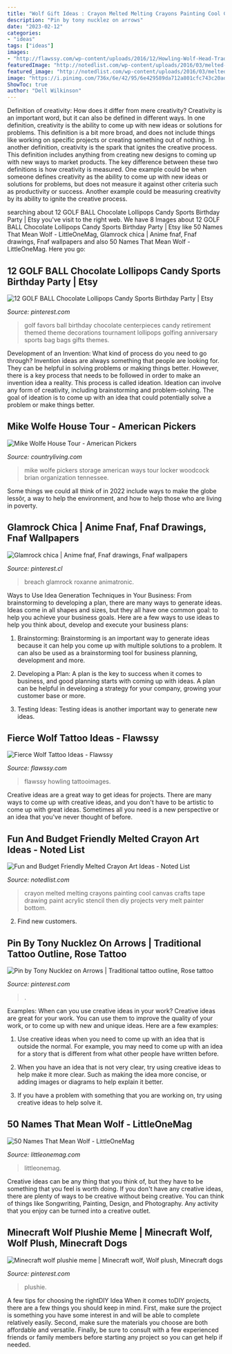 ```yaml
---
title: "Wolf Gift Ideas : Crayon Melted Melting Crayons Painting Cool Canvas Crafts Tape Drawing Paint Acrylic Stencil Then Diy Projects Very Melt Painter Bottom"
description: "Pin by tony nucklez on arrows"
date: "2023-02-12"
categories:
- "ideas"
tags: ["ideas"]
images:
- "http://flawssy.com/wp-content/uploads/2016/12/Howling-Wolf-Head-Traditional-Tattoo.jpg"
featuredImage: "http://notedlist.com/wp-content/uploads/2016/03/melted-crayon-art/33-melted-crayon-art-ideas.jpg"
featured_image: "http://notedlist.com/wp-content/uploads/2016/03/melted-crayon-art/33-melted-crayon-art-ideas.jpg"
image: "https://i.pinimg.com/736x/6e/42/95/6e429589da712a801cfc743c20ad0ef9--golf-party-favors-party-favors-for-kids.jpg"
ShowToc: true
author: "Dell Wilkinson"
---
```



Definition of creativity: How does it differ from mere creativity?
Creativity is an important word, but it can also be defined in different ways. In one definition, creativity is the ability to come up with new ideas or solutions for problems. This definition is a bit more broad, and does not include things like working on specific projects or creating something out of nothing. In another definition, creativity is the spark that ignites the creative process. This definition includes anything from creating new designs to coming up with new ways to market products. The key difference between these two definitions is how creativity is measured. One example could be when someone defines creativity as the ability to come up with new ideas or solutions for problems, but does not measure it against other criteria such as productivity or success. Another example could be measuring creativity by its ability to ignite the creative process.

	

		
searching about 12 GOLF BALL Chocolate Lollipops Candy Sports Birthday Party | Etsy you've visit to the right web. We have 8 Images about 12 GOLF BALL Chocolate Lollipops Candy Sports Birthday Party | Etsy like 50 Names That Mean Wolf - LittleOneMag, Glamrock chica | Anime fnaf, Fnaf drawings, Fnaf wallpapers and also 50 Names That Mean Wolf - LittleOneMag. Here you go:
		
    
## 12 GOLF BALL Chocolate Lollipops Candy Sports Birthday Party | Etsy

<img loading=lazy src="https://i.pinimg.com/736x/6e/42/95/6e429589da712a801cfc743c20ad0ef9--golf-party-favors-party-favors-for-kids.jpg" onerror="this.onerror=null;this.src='https://tse4.mm.bing.net/th?id=OIP.6Rb6cgx9OsxQ023ro64C1gHaJ4&amp;pid=15.1';" alt="12 GOLF BALL Chocolate Lollipops Candy Sports Birthday Party | Etsy">

_Source: pinterest.com_

>golf favors ball birthday chocolate centerpieces candy retirement themed theme decorations tournament lollipops golfing anniversary sports bag bags gifts themes. 

	

Development of an Invention: What kind of process do you need to go through?
Invention ideas are always something that people are looking for. They can be helpful in solving problems or making things better. However, there is a key process that needs to be followed in order to make an invention idea a reality. This process is called ideation. Ideation can involve any form of creativity, including brainstorming and problem-solving. The goal of ideation is to come up with an idea that could potentially solve a problem or make things better.

    
## Mike Wolfe House Tour - American Pickers

<img loading=lazy src="http://clv.h-cdn.co/assets/15/14/mike-wolfe-storage-0515.jpg" onerror="this.onerror=null;this.src='https://tse2.mm.bing.net/th?id=OIP.LMmnJNZFzFpizlP2kheTxwHaJ5&amp;pid=15.1';" alt="Mike Wolfe House Tour - American Pickers">

_Source: countryliving.com_

>mike wolfe pickers storage american ways tour locker woodcock brian organization tennessee. 

	

Some things we could all think of in 2022 include ways to make the globe lessôr, a way to help the environment, and how to help those who are living in poverty.

    
## Glamrock Chica | Anime Fnaf, Fnaf Drawings, Fnaf Wallpapers

<img loading=lazy src="https://i.pinimg.com/originals/08/0f/da/080fda2303ef61fafd5c503d90f2152e.jpg" onerror="this.onerror=null;this.src='https://tse3.mm.bing.net/th?id=OIP.iOKH6ACWqSbwiGr9W4S5yAHaLH&amp;pid=15.1';" alt="Glamrock chica | Anime fnaf, Fnaf drawings, Fnaf wallpapers">

_Source: pinterest.cl_

>breach glamrock roxanne animatronic. 

	

Ways to Use Idea Generation Techniques in Your Business: From brainstorming to developing a plan, there are many ways to generate ideas.
Ideas come in all shapes and sizes, but they all have one common goal: to help you achieve your business goals. Here are a few ways to use ideas to help you think about, develop and execute your business plans:
1. Brainstorming: Brainstorming is an important way to generate ideas because it can help you come up with multiple solutions to a problem. It can also be used as a brainstorming tool for business planning, development and more.

2. Developing a Plan: A plan is the key to success when it comes to business, and good planning starts with coming up with ideas. A plan can be helpful in developing a strategy for your company, growing your customer base or more.

3. Testing Ideas: Testing ideas is another important way to generate new ideas.

    
## Fierce Wolf Tattoo Ideas - Flawssy

<img loading=lazy src="http://flawssy.com/wp-content/uploads/2016/12/Howling-Wolf-Head-Traditional-Tattoo.jpg" onerror="this.onerror=null;this.src='https://tse1.mm.bing.net/th?id=OIP.S6nP3I-qpUwcHVlLSTCqfAHaJ4&amp;pid=15.1';" alt="Fierce Wolf Tattoo Ideas - Flawssy">

_Source: flawssy.com_

>flawssy howling tattooimages. 

	

Creative ideas are a great way to get ideas for projects. There are many ways to come up with creative ideas, and you don't have to be artistic to come up with great ideas. Sometimes all you need is a new perspective or an idea that you've never thought of before.

    
## Fun And Budget Friendly Melted Crayon Art Ideas - Noted List

<img loading=lazy src="http://notedlist.com/wp-content/uploads/2016/03/melted-crayon-art/33-melted-crayon-art-ideas.jpg" onerror="this.onerror=null;this.src='https://tse2.mm.bing.net/th?id=OIP.cHaNgU-JZioYpcNGaHhaSAHaJ4&amp;pid=15.1';" alt="Fun and Budget Friendly Melted Crayon Art Ideas - Noted List">

_Source: notedlist.com_

>crayon melted melting crayons painting cool canvas crafts tape drawing paint acrylic stencil then diy projects very melt painter bottom. 

	

2. Find new customers.

    
## Pin By Tony Nucklez On Arrows | Traditional Tattoo Outline, Rose Tattoo

<img loading=lazy src="https://i.pinimg.com/736x/1b/ca/9e/1bca9ef81d52e7c8a5267823d0442e6b.jpg" onerror="this.onerror=null;this.src='https://tse1.mm.bing.net/th?id=OIP.aaTk7--0e19KomMKaX9vrwHaJ4&amp;pid=15.1';" alt="Pin by Tony Nucklez on Arrows | Traditional tattoo outline, Rose tattoo">

_Source: pinterest.com_

>. 

	

Examples: When can you use creative ideas in your work?
Creative ideas are great for your work. You can use them to improve the quality of your work, or to come up with new and unique ideas. Here are a few examples:
1. Use creative ideas when you need to come up with an idea that is outside the normal. For example, you may need to come up with an idea for a story that is different from what other people have written before.

2. When you have an idea that is not very clear, try using creative ideas to help make it more clear. Such as making the idea more concise, or adding images or diagrams to help explain it better.

3. If you have a problem with something that you are working on, try using creative ideas to help solve it.

    
## 50 Names That Mean Wolf - LittleOneMag

<img loading=lazy src="https://littleonemag.com/wp-content/uploads/2021/04/Wolf-e1619159651765.jpg" onerror="this.onerror=null;this.src='https://tse4.mm.bing.net/th?id=OIP._bfZ8XFyboJJN4mhCQDPRgHaCt&amp;pid=15.1';" alt="50 Names That Mean Wolf - LittleOneMag">

_Source: littleonemag.com_

>littleonemag. 

	

Creative ideas can be any thing that you think of, but they have to be something that you feel is worth doing. If you don't have any creative ideas, there are plenty of ways to be creative without being creative. You can think of things like Songwriting, Painting, Design, and Photography. Any activity that you enjoy can be turned into a creative outlet.

    
## Minecraft Wolf Plushie Meme | Minecraft Wolf, Wolf Plush, Minecraft Dogs

<img loading=lazy src="https://i.pinimg.com/originals/de/d0/0c/ded00c9c081c842251961557ae8f24bf.jpg" onerror="this.onerror=null;this.src='https://tse3.mm.bing.net/th?id=OIP.EYD0LB81nce-urYH0g4mzgHaFj&amp;pid=15.1';" alt="Minecraft wolf plushie meme | Minecraft wolf, Wolf plush, Minecraft dogs">

_Source: pinterest.com_

>plushie. 

	

A few tips for choosing the rightDIY Idea
When it comes toDIY projects, there are a few things you should keep in mind. First, make sure the project is something you have some interest in and will be able to complete relatively easily. Second, make sure the materials you choose are both affordable and versatile. Finally, be sure to consult with a few experienced friends or family members before starting any project so you can get help if needed.

